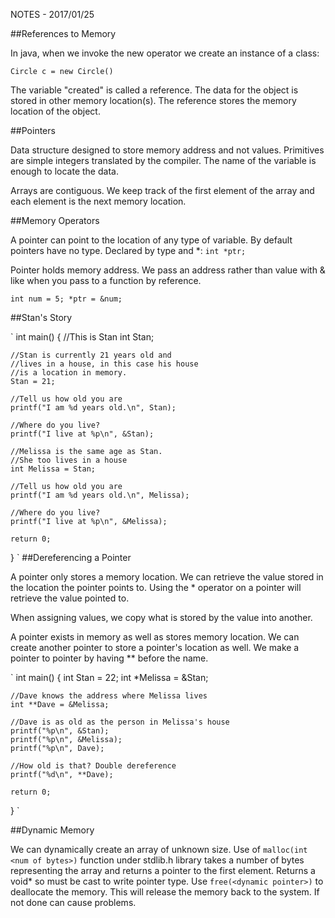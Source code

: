 NOTES - 2017/01/25

##References to Memory

In java, when we invoke the new operator we create an instance of a class:

`Circle c = new Circle()`

The variable "created" is called a reference. The data for the object is
stored in other memory location(s). The reference stores the memory
location of the object.

##Pointers

Data structure designed to store memory address and not values. Primitives
are simple integers translated by the compiler. The name of the variable
is enough to locate the data.

Arrays are contiguous. We keep track of the first element of the array and
each element is the next memory location. 

##Memory Operators

A pointer can point to the location of any type of variable. By default
pointers have no type. Declared by type and *: `int *ptr;`

Pointer holds memory address. We pass an address rather than value with &
like when you pass to a function by reference.

`int num = 5;
*ptr = &num;`

##Stan's Story

`
int main()
{
	//This is Stan
	int Stan;

	//Stan is currently 21 years old and
	//lives in a house, in this case his house
	//is a location in memory.
	Stan = 21;

	//Tell us how old you are
	printf("I am %d years old.\n", Stan);

	//Where do you live?
	printf("I live at %p\n", &Stan);

	//Melissa is the same age as Stan.
	//She too lives in a house
	int Melissa = Stan;

	//Tell us how old you are
	printf("I am %d years old.\n", Melissa);

	//Where do you live?
	printf("I live at %p\n", &Melissa);

	return 0;
}
`
##Dereferencing a Pointer

A pointer only stores a memory location. We can retrieve the value stored
in the location the pointer points to. Using the * operator on a pointer
will retrieve the value pointed to.

When assigning values, we copy what is stored by the value into another. 

A pointer exists in memory as well as stores memory location. We can
create another pointer to store a pointer's location as well. We make a
pointer to pointer by having ** before the name.

`
int main()
{
	int Stan = 22;
	int *Melissa = &Stan;

	//Dave knows the address where Melissa lives
	int **Dave = &Melissa;

	//Dave is as old as the person in Melissa's house
	printf("%p\n", &Stan);
	printf("%p\n", &Melissa);
	printf("%p\n", Dave);

	//How old is that? Double dereference
	printf("%d\n", **Dave);

	return 0;
}
`

##Dynamic Memory

We can dynamically create an array of unknown size. Use of 
`malloc(int <num of bytes>)` function under stdlib.h library takes a 
number of bytes representing the array and returns a pointer to the first
element. Returns a void* so must be cast to write pointer type. Use
`free(<dynamic pointer>)` to deallocate the memory. This will release the
memory back to the system. If not done can cause problems.
